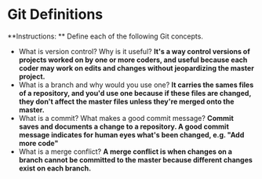 # Git Definitions

**Instructions: ** Define each of the following Git concepts.

* What is version control?  Why is it useful?
**It's a way control versions of projects worked on by one or more coders, and useful because each coder may work on edits and changes without jeopardizing the master project.**
* What is a branch and why would you use one?
**It carries the sames files of a repository, and you'd use one because if these files are changed,  they don't affect the master files unless they're merged onto the master.**
* What is a commit? What makes a good commit message?
**Commit saves and documents a change to a repository. A good commit message indicates for human eyes what's been changed, e.g. "Add more code"**
* What is a merge conflict?
**A merge conflict is when changes on a branch cannot be committed to the master because different changes exist on each branch.**